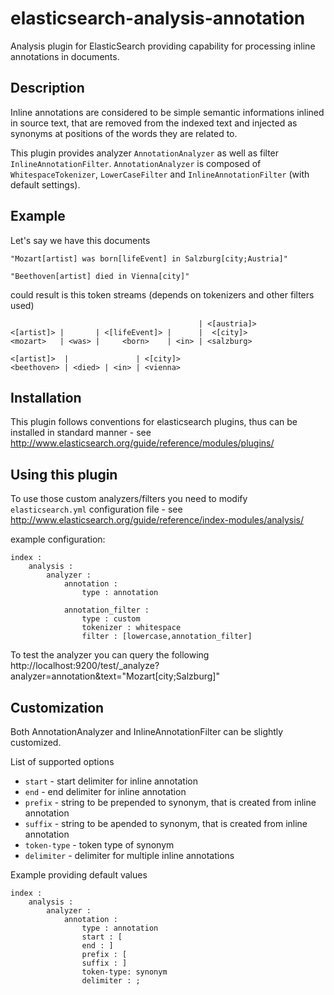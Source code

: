 elasticsearch-analysis-annotation
=================================

Analysis plugin for ElasticSearch providing capability for processing inline
annotations in documents.

Description
-----------

Inline annotations are considered to be simple semantic informations inlined in
source text, that are removed from the indexed text and injected as synonyms at
positions of the words they are related to.

This plugin provides analyzer `AnnotationAnalyzer` as well as filter
`InlineAnnotationFilter`.
`AnnotationAnalyzer` is composed of `WhitespaceTokenizer`, `LowerCaseFilter` and
`InlineAnnotationFilter` (with default settings).


Example
-------
Let's say we have this documents
```
"Mozart[artist] was born[lifeEvent] in Salzburg[city;Austria]"
```

```
"Beethoven[artist] died in Vienna[city]"
```

could result is this token streams (depends on tokenizers and other filters used)
```
                                          | <[austria]>
<[artist]> |       | <[lifeEvent]> |      |  <[city]>
<mozart>   | <was> |     <born>    | <in> | <salzburg>
```


```
<[artist]>  |               | <[city]>
<beethoven> | <died> | <in> | <vienna>
```



Installation
------------
This plugin follows conventions for elasticsearch plugins, thus can be installed
in standard manner - see http://www.elasticsearch.org/guide/reference/modules/plugins/


Using this plugin
-----------------
To use those custom analyzers/filters you need to modify `elasticsearch.yml` 
configuration file - see http://www.elasticsearch.org/guide/reference/index-modules/analysis/

example configuration:
```
index :
    analysis :
        analyzer :                
            annotation :
                type : annotation
                
            annotation_filter :
                type : custom
                tokenizer : whitespace
                filter : [lowercase,annotation_filter]
```

To test the analyzer you can query the following
    http://localhost:9200/test/_analyze?analyzer=annotation&text="Mozart[city;Salzburg]"


Customization
-------------
Both AnnotationAnalyzer and InlineAnnotationFilter can be slightly customized.

List of supported options
 + `start` - start delimiter for inline annotation
 + `end` - end delimiter for inline annotation
 + `prefix` - string to be prepended to synonym, that is created from inline annotation
 + `suffix` - string to be apended to synonym, that is created from inline annotation
 + `token-type` - token type of synonym
 + `delimiter` - delimiter for multiple inline annotations

Example providing default values
```
index :
    analysis :
        analyzer :                
            annotation :
                type : annotation
                start : [
                end : ]
                prefix : [
                suffix : ]
                token-type: synonym
                delimiter : ;
```
